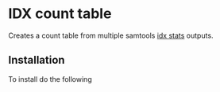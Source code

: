 # IDX count table
Creates a count table from multiple samtools [idx stats](https://www.htslib.org/doc/samtools-idxstats.html)  outputs. 

## Installation
To install do the following
